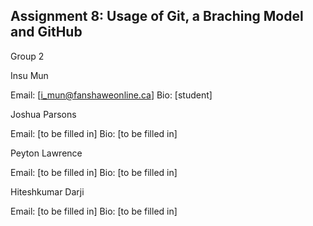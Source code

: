 Assignment 8: Usage of Git, a Braching Model and GitHub
-------------------------------------------------------

Group 2

Insu Mun

Email: [i_mun@fanshaweonline.ca]
Bio: [student]

Joshua Parsons

Email: [to be filled in]
Bio: [to be filled in]

Peyton Lawrence

Email: [to be filled in]
Bio: [to be filled in]

Hiteshkumar Darji

Email: [to be filled in]
Bio: [to be filled in]
